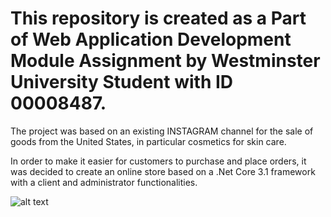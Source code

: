 # This repository is created as a Part of Web Application Development Module Assignment by Westminster University Student with ID 00008487.

The project was based on an existing INSTAGRAM channel for the sale of goods from the United States, in particular cosmetics for skin care.

In order to make it easier for customers to purchase and place orders, it was decided to create an online store based on a .Net Core 3.1 framework with a client and administrator 
functionalities.

![alt text](https://user-images.githubusercontent.com/45067850/113432025-1811f500-93f6-11eb-82d4-76499a63b326.png)



